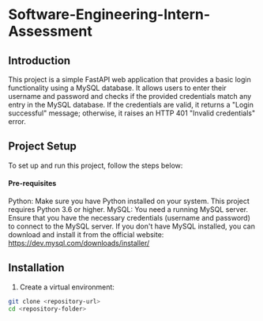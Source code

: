 # Software-Engineering-Intern-Assessment

## Introduction
This project is a simple FastAPI web application that provides a basic login functionality using a MySQL database. It allows users to enter their username and password and checks if the provided credentials match any entry in the MySQL database. If the credentials are valid, it returns a "Login successful" message; otherwise, it raises an HTTP 401 "Invalid credentials" error. <br> 

## Project Setup
To set up and run this project, follow the steps below:
#### Pre-requisites
Python: Make sure you have Python installed on your system. This project requires Python 3.6 or higher.
MySQL: You need a running MySQL server. Ensure that you have the necessary credentials (username and password) to connect to the MySQL server. If you don't have MySQL installed, you can download and install it from the official website: https://dev.mysql.com/downloads/installer/

## Installation
1. Create a virtual environment:

```sh
git clone <repository-url>
cd <repository-folder>
```
